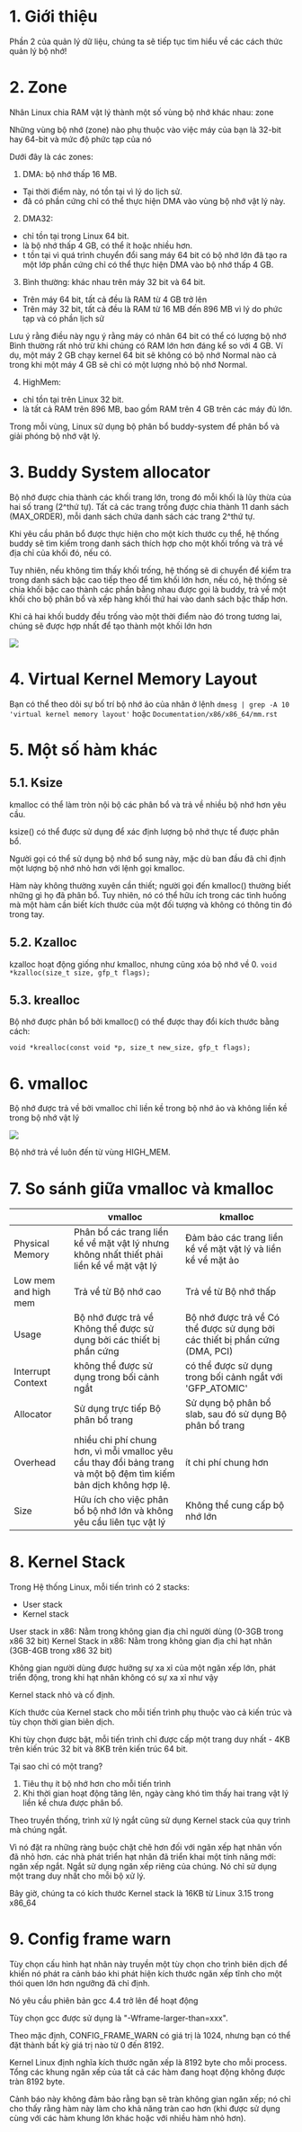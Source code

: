 # 1. Giới thiệu 

Phần 2 của quản lý dữ liệu, chúng ta sẽ tiếp tục tìm hiểu về các cách thức quản lý bộ nhớ!

# 2. Zone

Nhân Linux chia RAM vật lý thành một số vùng bộ nhớ khác nhau: zone

Những vùng bộ nhớ (zone) nào phụ thuộc vào việc máy của bạn là 32-bit hay 64-bit và mức độ phức tạp của nó

Dưới đây là các zones:
1. DMA: bộ nhớ thấp 16 MB.
* Tại thời điểm này, nó tồn tại vì lý do lịch sử.
* đã có phần cứng chỉ có thể thực hiện DMA vào vùng bộ nhớ vật lý này.

2. DMA32: 
* chỉ tồn tại trong Linux 64 bit.
* là bộ nhớ thấp 4 GB, có thể ít hoặc nhiều hơn.
* t tồn tại vì quá trình chuyển đổi sang máy 64 bit có bộ nhớ lớn đã tạo ra một lớp phần cứng chỉ có thể thực hiện DMA vào bộ nhớ thấp 4 GB.

3. Bình thường: khác nhau trên máy 32 bit và 64 bit.
* Trên máy 64 bit, tất cả đều là RAM từ 4 GB trở lên
* Trên máy 32 bit, tất cả đều là RAM từ 16 MB đến 896 MB vì lý do phức tạp và có phần lịch sử

Lưu ý rằng điều này ngụ ý rằng máy có nhân 64 bit có thể có lượng bộ nhớ Bình thường rất nhỏ trừ khi chúng có RAM lớn hơn đáng kể so với 4 GB.
Ví dụ, một máy 2 GB chạy kernel 64 bit sẽ không có bộ nhớ Normal nào cả trong khi một máy 4 GB sẽ chỉ có một lượng nhỏ bộ nhớ Normal.

4. HighMem:
* chỉ tồn tại trên Linux 32 bit.
* là tất cả RAM trên 896 MB, bao gồm RAM trên 4 GB trên các máy đủ lớn.

Trong mỗi vùng, Linux sử dụng bộ phân bổ buddy-system để phân bổ và giải phóng bộ nhớ vật lý.

# 3. Buddy System allocator

Bộ nhớ được chia thành các khối trang lớn, trong đó mỗi khối là lũy thừa của hai số trang (2^thứ tự).
Tất cả các trang trống được chia thành 11 danh sách (MAX_ORDER), mỗi danh sách chứa danh sách các trang 2^thứ tự.

Khi yêu cầu phân bổ được thực hiện cho một kích thước cụ thể, hệ thống buddy sẽ tìm kiếm trong danh sách thích hợp cho một khối trống và trả về địa chỉ của khối đó, nếu có.

Tuy nhiên, nếu không tìm thấy khối trống, hệ thống sẽ di chuyển để kiểm tra trong danh sách bậc cao tiếp theo để tìm khối lớn hơn, nếu có, hệ thống sẽ chia khối bậc cao thành các phần bằng nhau được gọi là buddy, trả về một khối cho bộ phân bổ và xếp hàng khối thứ hai vào danh sách bậc thấp hơn.

Khi cả hai khối buddy đều trống vào một thời điểm nào đó trong tương lai, chúng sẽ được hợp nhất để tạo thành một khối lớn hơn

![](https://assets.devlinux.vn/uploads/editor-images/2024/11/27/image_054188b5e3.png)

# 4. Virtual Kernel Memory Layout

Bạn có thể theo dõi sự bố trí bộ nhớ ảo của nhân ở lệnh 
`dmesg | grep -A 10 'virtual kernel memory layout'`
hoặc 
`Documentation/x86/x86_64/mm.rst`

# 5. Một số hàm khác 

## 5.1. Ksize 

kmalloc có thể làm tròn nội bộ các phân bổ và trả về nhiều bộ nhớ hơn yêu cầu.

ksize() có thể được sử dụng để xác định lượng bộ nhớ thực tế được phân bổ.

Người gọi có thể sử dụng bộ nhớ bổ sung này, mặc dù ban đầu đã chỉ định một lượng bộ nhớ nhỏ hơn với lệnh gọi kmalloc.

Hàm này không thường xuyên cần thiết; người gọi đến kmalloc() thường biết những gì họ đã phân bổ. Tuy nhiên, nó có thể hữu ích trong các tình huống mà một hàm cần biết kích thước của một đối tượng và không có thông tin đó trong tay.

## 5.2. Kzalloc

kzalloc hoạt động giống như kmalloc, nhưng cũng xóa bộ nhớ về 0.
`void *kzalloc(size_t size, gfp_t flags);`
## 5.3. krealloc 

Bộ nhớ được phân bổ bởi kmalloc() có thể được thay đổi kích thước bằng cách:

`void *krealloc(const void *p, size_t new_size, gfp_t flags);`

# 6. vmalloc 

Bộ nhớ được trả về bởi vmalloc chỉ liền kề trong bộ nhớ ảo và không liền kề trong bộ nhớ vật lý

![](https://assets.devlinux.vn/uploads/editor-images/2024/11/28/image_19c5149b6c.png)

Bộ nhớ trả về luôn đến từ vùng HIGH_MEM.

# 7. So sánh giữa vmalloc và kmalloc 



|  | vmalloc | kmalloc |
| -------- | -------- | -------- |
| Physical Memory     |  Phân bổ các trang liền kề về mặt vật lý nhưng không nhất thiết phải liền kề về mặt vật lý   | Đảm bảo các trang liền kề về mặt vật lý và liền kề về mặt ảo     |
| Low mem and high mem     | Trả về từ Bộ nhớ cao    | Trả về từ Bộ nhớ thấp     |
|  Usage    | Bộ nhớ được trả về Không thể được sử dụng bởi các thiết bị phần cứng    |  Bộ nhớ được trả về Có thể được sử dụng bởi các thiết bị phần cứng (DMA, PCI)    |
| Interrupt Context     | không thể được sử dụng trong bối cảnh ngắt    | có thể được sử dụng trong bối cảnh ngắt với 'GFP_ATOMIC'     |
| Allocator     | Sử dụng trực tiếp Bộ phân bổ trang    | Sử dụng bộ phân bổ slab, sau đó sử dụng Bộ phân bổ trang     |
| Overhead     | nhiều chi phí chung hơn, vì mỗi vmalloc yêu cầu thay đổi bảng trang và một bộ đệm tìm kiếm bản dịch không hợp lệ.    | ít chi phí chung hơn     |
| Size    | Hữu ích cho việc phân bổ bộ nhớ lớn và không yêu cầu liên tục vật lý    | Không thể cung cấp bộ nhớ lớn     |


# 8. Kernel Stack 

Trong Hệ thống Linux, mỗi tiến trình có 2 stacks:
* User stack
* Kernel stack 

User stack in x86: Nằm trong không gian địa chỉ người dùng (0-3GB trong x86 32 bit)
Kernel Stack in x86: Nằm trong không gian địa chỉ hạt nhân (3GB-4GB trong x86 32 bit)

Không gian người dùng được hưởng sự xa xỉ của một ngăn xếp lớn, phát triển động, trong khi hạt nhân không có sự xa xỉ như vậy

Kernel stack nhỏ và cố định.

Kích thước của Kernel stack cho mỗi tiến trình phụ thuộc vào cả kiến trúc và tùy chọn thời gian biên dịch.

Khi tùy chọn được bật, mỗi tiến trình chỉ được cấp một trang duy nhất - 4KB trên kiến trúc 32 bit và 8KB trên kiến trúc 64 bit.

Tại sao chỉ có một trang?
1. Tiêu thụ ít bộ nhớ hơn cho mỗi tiến trình
2. Khi thời gian hoạt động tăng lên, ngày càng khó tìm thấy hai trang vật lý liền kề chưa được phân bổ.

Theo truyền thống, trình xử lý ngắt cũng sử dụng Kernel stack của quy trình mà chúng ngắt.

Vì nó đặt ra những ràng buộc chặt chẽ hơn đối với ngăn xếp hạt nhân vốn đã nhỏ hơn. các nhà phát triển hạt nhân đã triển khai một tính năng mới: ngăn xếp ngắt. Ngắt sử dụng ngăn xếp riêng của chúng. Nó chỉ sử dụng một trang duy nhất cho mỗi bộ xử lý.

Bây giờ, chúng ta có kích thước Kernel stack là 16KB từ Linux 3.15 trong x86_64

# 9. Config frame warn 

Tùy chọn cấu hình hạt nhân này truyền một tùy chọn cho trình biên dịch để khiến nó phát ra cảnh báo khi phát hiện kích thước ngăn xếp tĩnh cho một thói quen lớn hơn ngưỡng đã chỉ định.

Nó yêu cầu phiên bản gcc 4.4 trở lên để hoạt động

Tùy chọn gcc được sử dụng là "-Wframe-larger-than=xxx".

Theo mặc định, CONFIG_FRAME_WARN có giá trị là 1024, nhưng bạn có thể đặt thành bất kỳ giá trị nào từ 0 đến 8192.

Kernel Linux định nghĩa kích thước ngăn xếp là 8192 byte cho mỗi process. Tổng các khung ngăn xếp của tất cả các hàm đang hoạt động không được tràn 8192 byte.

Cảnh báo này không đảm bảo rằng bạn sẽ tràn không gian ngăn xếp; nó chỉ cho thấy rằng hàm này làm cho khả năng tràn cao hơn (khi được sử dụng cùng với các hàm khung lớn khác hoặc với nhiều hàm nhỏ hơn). 